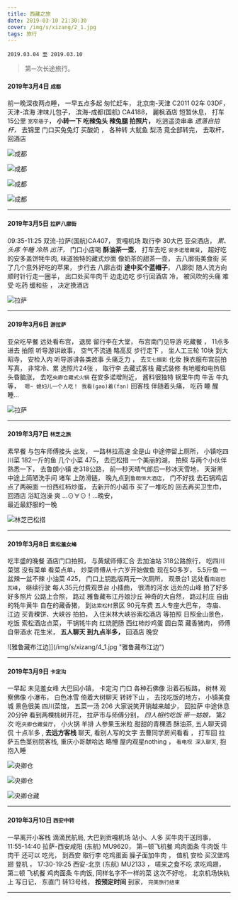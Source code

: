 ```yaml
---
title: 西藏之旅
date: 2019-03-10 21:30:30
cover: /img/s/xizang/2_1.jpg
tags: 旅行
---
```


` 2019.03.04 至 2019.03.10 `

>  第`一`次长途旅行。

#### 2019年3月4日 `成都`

前一晚深夜两点睡，
一早五点多起 匆忙赶车，
北京南-天津 C2011 02车 03DF，
天津-滨海 津味儿包子，
滨海-成都(国航) CA4188，
麗枫酒店 短暂休息，
打车15公里 `宽窄巷子`，
**小转一下 吃辣兔头 辣兔腿 拍照片，**
吃逍遥烫串串 _遗落自拍杆，_
去锦里 门口买兔兔灯 买酸奶 ，
各种转 大鱿鱼 梨汤 竟全部转完，
去取杆，回酒店

![成都](/img/s/xizang/0_1.jpg "成都")

![成都](/img/s/xizang/0_2.jpg "成都")

![成都](/img/s/xizang/0_6.jpg "成都")

![成都](/img/s/xizang/0_7.jpg "成都")

<!-- ![成都](/img/s/xizang/0_8.jpg "成都") -->

<!-- > `高能预警：` 使用手机流量时：慎重点击，图大、耗流量，`WiFi环境下`观看

[点这里 `更多照片`](/img/s/xizang/p.html#01) -->


---

#### 2019年3月5日 `拉萨八廓街`

09:35-11:25 双流-拉萨(国航)CA407，
贡嘎机场 取行李 30大巴 亚朵酒店，
_累、头疼 午睡 冷热 出汗，_
门口小店喝 **酥油茶一壶**，
打车去吃 `安多诺增藏餐`，
超好吃的安多盖饼牦牛肉,
味道独特的藏式炒面 像奶茶的甜茶一壶，
去八廓街美食街 买了几个意外好吃的苹果，
步行去 八廓古街 __途中买个蓝帽子__，
八廓街 随人流方向顺时针行走一圈半，
出口处买牛肉干 边走边吃 步行回酒店 冷，
被风吹的头痛 难受 吃药 缓和些 ，
决定换酒店 

<!-- ![拉萨](/img/s/xizang/1_1.jpg "拉萨") -->

![拉萨](/img/s/xizang/1_2.jpg "拉萨")

<!-- ![拉萨](/img/s/xizang/1_3.jpg "拉萨")

![拉萨](/img/s/xizang/1_4.jpg "拉萨") -->

<!-- > `高能预警：` 使用手机流量时：慎重点击，图大、耗流量，`WiFi环境下`观看

[点这里 `更多照片`](/img/s/xizang/p.html#02) -->


---

#### 2019年3月6日 `游拉萨`

亚朵吃早餐 远处看布宫，
退房 留行李在大堂，
布宫南门见导游 吃藏餐 ，
11点多进去 拍照 听导游讲故事，
空气不流通 略高反 步行走下 ，
坐人工三轮 10块 到大昭寺，
安检入内 听导游讲各类故事  头痛乏力 ，
去`艾七摄影` 化妆 换衣服布宫前拍写真，
非常冷、累  选照片24张 ，
取行李 去藏式客栈 藏式装修 有地暖和电热毯 头昏脑涨，
去吃`央卿仓藏式火锅` 在安多诺增附近，
酱料很独特 锅里牛肉 牛舌 牛丸等，
` 嗯~ 媳妇儿一个人吃！ 我看(gao)着(fan)`
回客栈 伴随着头痛，
吃药 睡  醒 睡...


![拉萨](/img/s/xizang/2_1.jpg "拉萨")


<!-- > `高能预警：` 使用手机流量时：慎重点击，图大、耗流量，`WiFi环境下`观看

[点这里 `更多照片`](/img/s/xizang/p.html#02) -->


---

#### 2019年3月7日 `林芝之旅`

素早餐 与包车师傅接头 出发，
一路林拉高速 全是山 中途停留上厕所，
小镇吃四川菜 182一斤的鱼 几个小菜 475，
去巴松措 一个美丽的湖，
拍照 与两个小伙伴熟悉一下，
去鲁朗小镇 走318公路， 
前一秒天晴气郎后一秒冰天雪地，
天渐黑 中途上简陋洗手间 堵车 上防滑链，
晚九点到`鲁朗恒大酒店`，
门不好找 去石锅鸡店 点了两碗面 一份西红柿炒蛋，
去新开的小超市 买了一堆吃的 回去再买卫生巾，
回酒店 浴缸泡澡 爽 ...⊙∀⊙！...晚安，  
最近最舒服的一晚

![林芝巴松措](/img/s/xizang/3_3.jpg "林芝巴松措")

<!-- > `高能预警：` 使用手机流量时：慎重点击，图大、耗流量，`WiFi环境下`观看

[点这里 `更多照片`](/img/s/xizang/p.html#02) -->

---

#### 2019年3月8日 `索松羞女峰`

吃丰盛的晚餐 酒店门口拍照，
与黄斌师傅汇合 去加油站 318公路旅行，
吃四川菜馆 没有菜单 看菜点单，
炒菜师傅从十六岁开始做鱼 现在50多岁，
5.5斤鱼 一盆辣一盆不辣 小油菜 425，
门口上钥匙版两元一次厕所，
观景台1 远处看`南迦巴瓦峰`，
继续行驶 每人35元付费观景台 小插曲，
很清的河水 远处的山峰 拍了好多好多照片 公路上合照，
路过 雅鲁藏布江丹娘沙丘 神奇的大自然，
路过村庄 自由的牦牛黄牛 自在的藏香猪，
到`达索松村`景区 90元车费 五人专座大巴车，
寺庙、江边 买青稞饼、大峡谷 拍拍，
入住米林大峡谷索松酒店  等拍照 日照金山景色，
吃饭 索松酒店点菜，
干锅牦牛肉 红烧肥肠 西红柿炒鸡蛋 圆白菜 藏香猪肉，
师傅自带酒水 花生米，
__五人聊天 到九点半多，__
回酒店 晚安


![雅鲁藏布江边]](/img/s/xizang/4_1.jpg "雅鲁藏布江边")

<!-- > `高能预警：` 使用手机流量时：慎重点击，图大、耗流量，`WiFi环境下`观看

[点这里 `更多照片`](/img/s/xizang/p.html#02) -->

---

#### 2019年3月9日 `卡定沟`

一早起 未见羞女峰 大巴回小镇，
卡定沟 门口 各种石佛像 沿着石板路，
树林 观察佛像 小瀑布， 
白色冰雪 倚着大树聊天 转转下山 ，
去找吃饭的地方，
小镇美食城 景色很美 四川菜馆，
五菜一汤 206 大家说笑开销越来越少，
回拉萨 中途休息20分钟 看到两棵桃树开花，
拉萨市与师傅分别，
*四人相约吃饭 带一姑娘，*
第2次 吃`央卿仓藏餐厅`，
小火锅 羊排 人参果玉米粒 甜甜的青稞酒 酥油茶,
五人聊天调侃 十点半多 ,
__去远方客栈__ 聊天,
看别人写的文字 去曹同学房间看看 ，
打车回 拉萨五色茎别院客栈,
重庆小哥献哈达 略懵 屋内观星nothing ，
`看电视 深入聊天`,
抱抱入睡


![央卿仓](/img/s/xizang/5_1.jpg "央卿仓藏餐厅")

![央卿仓](/img/s/xizang/5_2.jpg "央卿仓藏餐厅")

![央卿仓藏](/img/s/xizang/5_3.jpg "央卿仓藏餐厅")

---

#### 2019年3月10日 `西安中转`

一早离开小客栈 滴滴民航局,
大巴到贡嘎机场 站小、人多 买牛肉干送同事，
11:55-14:40 拉萨-西安咸阳 (东航) MU9620，
第`一`顿飞机餐 鸡肉面条 牛肉饭 牛肉干 还可以  吃光，
到西安 取行李 吃鸡蛋面 臊子面加牛肉 ，
值机 安检 买汉堡鸡翅 登机 ，
17:30-19:25 西安-北京 (东航) MU2133  ，
嗟来之食不吃 求吃鸡翅，
第`二`顿 飞机餐 鸡肉面条 牛肉饭,
同样名字不一样的菜 这次不好吃，
北京机场快轨上 写日记，
东直门 转13号线，
__按预定时间__ 到家，
`完美旅行结束`

***